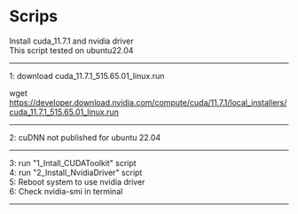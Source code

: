 # Scrips

Install cuda_11.7.1 and nvidia driver  
This script tested on ubuntu22.04  

--------------------
1: download cuda_11.7.1_515.65.01_linux.run  

wget https://developer.download.nvidia.com/compute/cuda/11.7.1/local_installers/cuda_11.7.1_515.65.01_linux.run  

--------------------
2: cuDNN not published for ubuntu 22.04  

--------------------

3: run "1_Intall_CUDAToolkit" script  
4: run "2_Install_NvidiaDriver" script  
5: Reboot system to use nvidia driver  
6: Check nvidia-smi in terminal  

--------------------
